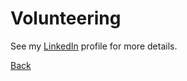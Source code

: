 # Volunteering

See my [LinkedIn](http://www.linkedin.com/in/emilysarahtyler) profile for more details.

[Back](index.md)
